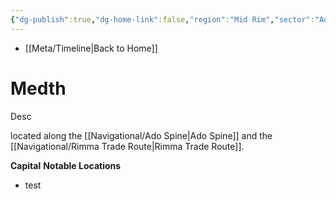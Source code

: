 ```yaml
---
{"dg-publish":true,"dg-home-link":false,"region":"Mid Rim","sector":"Ado","system":"Medth","grid":"M-17","aliases":[],"tags":["map","midrim","ado","adospine","rimma","planet","unfinished"],"permalink":"/navigational/medth/","dgHomeLink":false,"dgPassFrontmatter":true}
---
```


- [[Meta/Timeline\|Back to Home]]

# Medth
Desc

located along the [[Navigational/Ado Spine\|Ado Spine]] and the [[Navigational/Rimma Trade Route\|Rimma Trade Route]].

**Capital**
**Notable Locations**
- test
